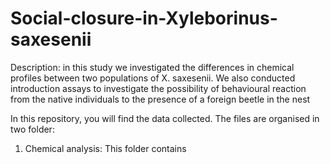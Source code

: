 # Social-closure-in-Xyleborinus-saxesenii

Description: in this study we investigated the differences in chemical profiles between two populations of X. saxesenii. We also conducted introduction assays to investigate the possibility of behavioural reaction from the native individuals to the presence of a foreign beetle in the nest

In this repository, you will find the data collected. The files are organised in two folder:

1. Chemical analysis: This folder contains
